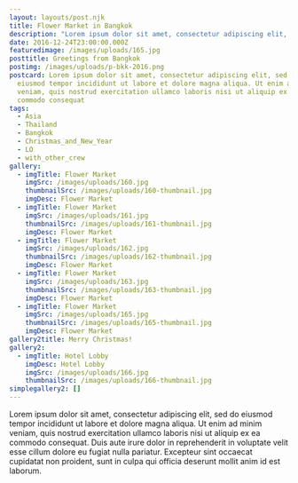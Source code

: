 ```yaml
---
layout: layouts/post.njk
title: Flower Market in Bangkok
description: "Lorem ipsum dolor sit amet, consectetur adipiscing elit, sed do eiusmod "
date: 2016-12-24T23:00:00.000Z
featuredimage: /images/uploads/165.jpg
posttitle: Greetings from Bangkok
postimg: /images/uploads/p-bkk-2016.png
postcard: Lorem ipsum dolor sit amet, consectetur adipiscing elit, sed do
  eiusmod tempor incididunt ut labore et dolore magna aliqua. Ut enim ad minim
  veniam, quis nostrud exercitation ullamco laboris nisi ut aliquip ex ea
  commodo consequat
tags:
  - Asia
  - Thailand
  - Bangkok
  - Christmas_and_New_Year
  - LO
  - with_other_crew
gallery:
  - imgTitle: Flower Market
    imgSrc: /images/uploads/160.jpg
    thumbnailSrc: /images/uploads/160-thumbnail.jpg
    imgDesc: Flower Market
  - imgTitle: Flower Market
    imgSrc: /images/uploads/161.jpg
    thumbnailSrc: /images/uploads/161-thumbnail.jpg
    imgDesc: Flower Market
  - imgTitle: Flower Market
    imgSrc: /images/uploads/162.jpg
    thumbnailSrc: /images/uploads/162-thumbnail.jpg
    imgDesc: Flower Market
  - imgTitle: Flower Market
    imgSrc: /images/uploads/163.jpg
    thumbnailSrc: /images/uploads/163-thumbnail.jpg
    imgDesc: Flower Market
  - imgTitle: Flower Market
    imgSrc: /images/uploads/165.jpg
    thumbnailSrc: /images/uploads/165-thumbnail.jpg
    imgDesc: Flower Market
gallery2title: Merry Christmas!
gallery2:
  - imgTitle: Hotel Lobby
    imgDesc: Hotel Lobby
    imgSrc: /images/uploads/166.jpg
    thumbnailSrc: /images/uploads/166-thumbnail.jpg
simplegallery2: []
---
```

<!--StartFragment-->

Lorem ipsum dolor sit amet, consectetur adipiscing elit, sed do eiusmod tempor incididunt ut labore et dolore magna aliqua. Ut enim ad minim veniam, quis nostrud exercitation ullamco laboris nisi ut aliquip ex ea commodo consequat. Duis aute irure dolor in reprehenderit in voluptate velit esse cillum dolore eu fugiat nulla pariatur. Excepteur sint occaecat cupidatat non proident, sunt in culpa qui officia deserunt mollit anim id est laborum.

<!--EndFragment-->